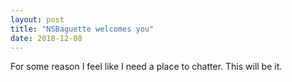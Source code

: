```yaml
---
layout: post
title: "NSBaguette welcomes you"
date: 2018-12-08
---
```


For some reason I feel like I need a place to chatter. This will be it.
